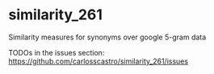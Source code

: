 # similarity_261
Similarity measures for synonyms over google 5-gram data

TODOs in the issues section: https://github.com/carlosscastro/similarity_261/issues
